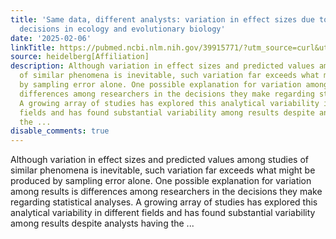 ```yaml
---
title: 'Same data, different analysts: variation in effect sizes due to analytical
  decisions in ecology and evolutionary biology'
date: '2025-02-06'
linkTitle: https://pubmed.ncbi.nlm.nih.gov/39915771/?utm_source=curl&utm_medium=rss&utm_campaign=pubmed-2&utm_content=1FakS-2QOkCT8HsMOQP1bCRQ4YzyumYOmxmF0moLsQ3dFB1E9V&fc=20220326224207&ff=20250207170839&v=2.18.0.post9+e462414
source: heidelberg[Affiliation]
description: Although variation in effect sizes and predicted values among studies
  of similar phenomena is inevitable, such variation far exceeds what might be produced
  by sampling error alone. One possible explanation for variation among results is
  differences among researchers in the decisions they make regarding statistical analyses.
  A growing array of studies has explored this analytical variability in different
  fields and has found substantial variability among results despite analysts having
  the ...
disable_comments: true
---
```

Although variation in effect sizes and predicted values among studies of similar phenomena is inevitable, such variation far exceeds what might be produced by sampling error alone. One possible explanation for variation among results is differences among researchers in the decisions they make regarding statistical analyses. A growing array of studies has explored this analytical variability in different fields and has found substantial variability among results despite analysts having the ...